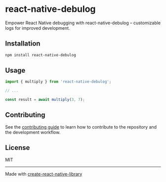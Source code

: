 # react-native-debulog

Empower React Native debugging with react-native-debulog – customizable logs for improved development.

## Installation

```sh
npm install react-native-debulog
```

## Usage

```js
import { multiply } from 'react-native-debulog';

// ...

const result = await multiply(3, 7);
```

## Contributing

See the [contributing guide](CONTRIBUTING.md) to learn how to contribute to the repository and the development workflow.

## License

MIT

---

Made with [create-react-native-library](https://github.com/callstack/react-native-builder-bob)
